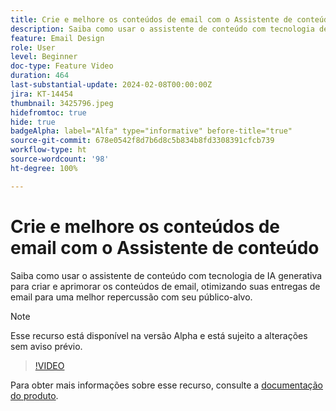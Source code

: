 ```yaml
---
title: Crie e melhore os conteúdos de email com o Assistente de conteúdo
description: Saiba como usar o assistente de conteúdo com tecnologia de IA generativa para criar e aprimorar os conteúdos de email, otimizando suas entregas de email para uma melhor repercussão com seu público-alvo.
feature: Email Design
role: User
level: Beginner
doc-type: Feature Video
duration: 464
last-substantial-update: 2024-02-08T00:00:00Z
jira: KT-14454
thumbnail: 3425796.jpeg
hidefromtoc: true
hide: true
badgeAlpha: label="Alfa" type="informative" before-title="true"
source-git-commit: 678e0542f8d7b6d8c5b834b8fd3308391cfcb739
workflow-type: ht
source-wordcount: '98'
ht-degree: 100%

---
```



# Crie e melhore os conteúdos de email com o Assistente de conteúdo

Saiba como usar o assistente de conteúdo com tecnologia de IA generativa para criar e aprimorar os conteúdos de email, otimizando suas entregas de email para uma melhor repercussão com seu público-alvo.

>[!NOTE]
>
> Esse recurso está disponível na versão Alpha e está sujeito a alterações sem aviso prévio.

>[!VIDEO](https://video.tv.adobe.com/v/3425796/?learn=on)

Para obter mais informações sobre esse recurso, consulte a [documentação do produto](https://experienceleague.adobe.com/docs/campaign-web/v8/msg/email/content/content-assistant/generative-gs.html?lang=pt-BR).
